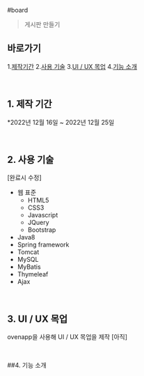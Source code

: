 #board

> 게시판 만들기

## 바로가기

1.[제작기간](#1-제작-기간)
2.[사용 기술](#2-사용-기술)
3.[UI / UX 목업](#3-ui-ux-목업)
4.[기능 소개](#4-기능-소개)

<br>

## 1. 제작 기간

*2022년 12월 16일 ~ 2022년 12월 25일

<br>

## 2. 사용 기술
[완료시 수정]
* 웹 표준
    * HTML5
    * CSS3
    * Javascript
    * JQuery
    * Bootstrap
* Java8
* Spring framework
* Tomcat
* MySQL
* MyBatis
* Thymeleaf
* Ajax

<br>

## 3. UI / UX 목업
ovenapp을 사용해 UI / UX 목업을 제작
[아직]

<br>

##4. 기능 소개



<br>


